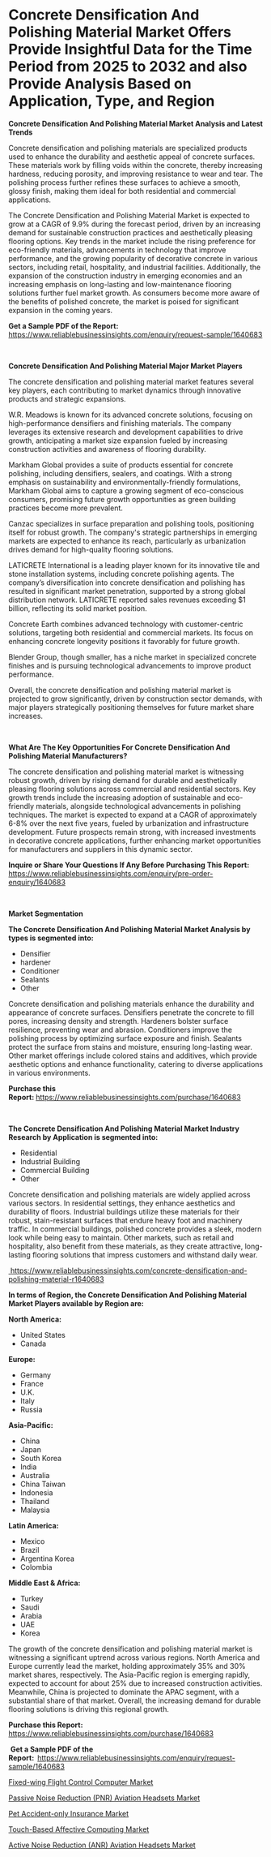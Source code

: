 <p><h1>Concrete Densification And Polishing Material Market Offers Provide Insightful Data for the Time Period from 2025 to 2032 and also Provide Analysis Based on Application, Type, and Region</h1></p><p><strong>Concrete Densification And Polishing Material Market Analysis and Latest Trends</strong></p>
<p><p>Concrete densification and polishing materials are specialized products used to enhance the durability and aesthetic appeal of concrete surfaces. These materials work by filling voids within the concrete, thereby increasing hardness, reducing porosity, and improving resistance to wear and tear. The polishing process further refines these surfaces to achieve a smooth, glossy finish, making them ideal for both residential and commercial applications.</p><p>The Concrete Densification and Polishing Material Market is expected to grow at a CAGR of 9.9% during the forecast period, driven by an increasing demand for sustainable construction practices and aesthetically pleasing flooring options. Key trends in the market include the rising preference for eco-friendly materials, advancements in technology that improve performance, and the growing popularity of decorative concrete in various sectors, including retail, hospitality, and industrial facilities. Additionally, the expansion of the construction industry in emerging economies and an increasing emphasis on long-lasting and low-maintenance flooring solutions further fuel market growth. As consumers become more aware of the benefits of polished concrete, the market is poised for significant expansion in the coming years.</p></p>
<p><strong>Get a Sample PDF of the Report:&nbsp;</strong> <a href="https://www.reliablebusinessinsights.com/enquiry/request-sample/1640683?utm_campaign=1847&utm_medium=2&utm_source=Github&utm_content=ia&utm_term=23032025&utm_id=concrete-densification-and-polishing-material">https://www.reliablebusinessinsights.com/enquiry/request-sample/1640683</a></p>
<p>&nbsp;</p>
<p><strong>Concrete Densification And Polishing Material Major Market Players</strong></p>
<p><p>The concrete densification and polishing material market features several key players, each contributing to market dynamics through innovative products and strategic expansions. </p><p>W.R. Meadows is known for its advanced concrete solutions, focusing on high-performance densifiers and finishing materials. The company leverages its extensive research and development capabilities to drive growth, anticipating a market size expansion fueled by increasing construction activities and awareness of flooring durability. </p><p>Markham Global provides a suite of products essential for concrete polishing, including densifiers, sealers, and coatings. With a strong emphasis on sustainability and environmentally-friendly formulations, Markham Global aims to capture a growing segment of eco-conscious consumers, promising future growth opportunities as green building practices become more prevalent.</p><p>Canzac specializes in surface preparation and polishing tools, positioning itself for robust growth. The company's strategic partnerships in emerging markets are expected to enhance its reach, particularly as urbanization drives demand for high-quality flooring solutions.</p><p>LATICRETE International is a leading player known for its innovative tile and stone installation systems, including concrete polishing agents. The company’s diversification into concrete densification and polishing has resulted in significant market penetration, supported by a strong global distribution network. LATICRETE reported sales revenues exceeding $1 billion, reflecting its solid market position.</p><p>Concrete Earth combines advanced technology with customer-centric solutions, targeting both residential and commercial markets. Its focus on enhancing concrete longevity positions it favorably for future growth. </p><p>Blender Group, though smaller, has a niche market in specialized concrete finishes and is pursuing technological advancements to improve product performance. </p><p>Overall, the concrete densification and polishing material market is projected to grow significantly, driven by construction sector demands, with major players strategically positioning themselves for future market share increases.</p></p>
<p>&nbsp;</p>
<p><strong>What Are The Key Opportunities For Concrete Densification And Polishing Material Manufacturers?</strong></p>
<p><p>The concrete densification and polishing material market is witnessing robust growth, driven by rising demand for durable and aesthetically pleasing flooring solutions across commercial and residential sectors. Key growth trends include the increasing adoption of sustainable and eco-friendly materials, alongside technological advancements in polishing techniques. The market is expected to expand at a CAGR of approximately 6-8% over the next five years, fueled by urbanization and infrastructure development. Future prospects remain strong, with increased investments in decorative concrete applications, further enhancing market opportunities for manufacturers and suppliers in this dynamic sector.</p></p>
<p><strong>Inquire or Share Your Questions If Any Before Purchasing This Report:</strong> <a href="https://www.reliablebusinessinsights.com/enquiry/pre-order-enquiry/1640683?utm_campaign=1847&utm_medium=2&utm_source=Github&utm_content=ia&utm_term=23032025&utm_id=concrete-densification-and-polishing-material">https://www.reliablebusinessinsights.com/enquiry/pre-order-enquiry/1640683</a></p>
<p>&nbsp;</p>
<p><strong>Market Segmentation</strong></p>
<p><strong>The Concrete Densification And Polishing Material Market Analysis by types is segmented into:</strong></p>
<p><ul><li>Densifier</li><li>hardener</li><li>Conditioner</li><li>Sealants</li><li>Other</li></ul></p>
<p><p>Concrete densification and polishing materials enhance the durability and appearance of concrete surfaces. Densifiers penetrate the concrete to fill pores, increasing density and strength. Hardeners bolster surface resilience, preventing wear and abrasion. Conditioners improve the polishing process by optimizing surface exposure and finish. Sealants protect the surface from stains and moisture, ensuring long-lasting wear. Other market offerings include colored stains and additives, which provide aesthetic options and enhance functionality, catering to diverse applications in various environments.</p></p>
<p><strong>Purchase this Report:&nbsp;</strong><a href="https://www.reliablebusinessinsights.com/purchase/1640683?utm_campaign=1847&utm_medium=2&utm_source=Github&utm_content=ia&utm_term=23032025&utm_id=concrete-densification-and-polishing-material">https://www.reliablebusinessinsights.com/purchase/1640683</a></p>
<p>&nbsp;</p>
<p><strong>The Concrete Densification And Polishing Material Market Industry Research by Application is segmented into:</strong></p>
<p><ul><li>Residential</li><li>Industrial Building</li><li>Commercial Building</li><li>Other</li></ul></p>
<p><p>Concrete densification and polishing materials are widely applied across various sectors. In residential settings, they enhance aesthetics and durability of floors. Industrial buildings utilize these materials for their robust, stain-resistant surfaces that endure heavy foot and machinery traffic. In commercial buildings, polished concrete provides a sleek, modern look while being easy to maintain. Other markets, such as retail and hospitality, also benefit from these materials, as they create attractive, long-lasting flooring solutions that impress customers and withstand daily wear.</p></p>
<p><a href="https://www.reliablebusinessinsights.com/concrete-densification-and-polishing-material-r1640683?utm_campaign=1847&utm_medium=2&utm_source=Github&utm_content=ia&utm_term=23032025&utm_id=concrete-densification-and-polishing-material">&nbsp;https://www.reliablebusinessinsights.com/concrete-densification-and-polishing-material-r1640683</a></p>
<p><strong>In terms of Region, the Concrete Densification And Polishing Material Market Players available by Region are:</strong></p>
<p>
    <p> <strong> North America: </strong>
        <ul>
            <li>United States</li>
            <li>Canada</li>
        </ul>
        </p> 
    <p> <strong> Europe: </strong>
        <ul>
            <li>Germany</li>
            <li>France</li>
            <li>U.K.</li>
            <li>Italy</li>
            <li>Russia</li>
        </ul>
        </p> 
    <p> <strong> Asia-Pacific: </strong>
        <ul>
            <li>China</li>
            <li>Japan</li>
            <li>South Korea</li>
            <li>India</li>
            <li>Australia</li>
            <li>China Taiwan</li>
            <li>Indonesia</li>
            <li>Thailand</li>
            <li>Malaysia</li>
        </ul>
        </p> 
    <p> <strong> Latin America: </strong>
        <ul>
            <li>Mexico</li>
            <li>Brazil</li>
            <li>Argentina Korea</li>
            <li>Colombia</li>
        </ul>
        </p> 
    <p> <strong> Middle East & Africa: </strong>
        <ul>
            <li>Turkey</li>
            <li>Saudi</li>
            <li>Arabia</li>
            <li>UAE</li>
            <li>Korea</li>
        </ul>
    </p>
    </p>
<p><p>The growth of the concrete densification and polishing material market is witnessing a significant uptrend across various regions. North America and Europe currently lead the market, holding approximately 35% and 30% market shares, respectively. The Asia-Pacific region is emerging rapidly, expected to account for about 25% due to increased construction activities. Meanwhile, China is projected to dominate the APAC segment, with a substantial share of that market. Overall, the increasing demand for durable flooring solutions is driving this regional growth.</p></p>
<p><strong>Purchase this Report: </strong><a href="https://www.reliablebusinessinsights.com/purchase/1640683?utm_campaign=1847&utm_medium=2&utm_source=Github&utm_content=ia&utm_term=23032025&utm_id=concrete-densification-and-polishing-material">https://www.reliablebusinessinsights.com/purchase/1640683</a></p>
<p>&nbsp;<strong>Get a Sample PDF of the Report:&nbsp;&nbsp;</strong><a href="https://www.reliablebusinessinsights.com/enquiry/request-sample/1640683?utm_campaign=1847&utm_medium=2&utm_source=Github&utm_content=ia&utm_term=23032025&utm_id=concrete-densification-and-polishing-material">https://www.reliablebusinessinsights.com/enquiry/request-sample/1640683</a></p>
<p><strong></strong></p>
<p><p><a href="https://github.com/kitsossadien/Market-Research-Report-List-1/blob/main/fixed-wing-flight-control-computer-market.md?utm_campaign=1847&utm_medium=2&utm_source=Github&utm_content=ia&utm_term=23032025&utm_id=concrete-densification-and-polishing-material">Fixed-wing Flight Control Computer Market</a></p><p><a href="https://github.com/seppelharjap/Market-Research-Report-List-1/blob/main/passive-noise-reduction-pnr-aviation-headsets-market.md?utm_campaign=1847&utm_medium=2&utm_source=Github&utm_content=ia&utm_term=23032025&utm_id=concrete-densification-and-polishing-material">Passive Noise Reduction (PNR) Aviation Headsets Market</a></p><p><a href="https://github.com/edriceakeime/Market-Research-Report-List-1/blob/main/pet-accident-only-insurance-market.md?utm_campaign=1847&utm_medium=2&utm_source=Github&utm_content=ia&utm_term=23032025&utm_id=concrete-densification-and-polishing-material">Pet Accident-only Insurance Market</a></p><p><a href="https://github.com/fungkychiman/Market-Research-Report-List-1/blob/main/touch-based-affective-computing-market.md?utm_campaign=1847&utm_medium=2&utm_source=Github&utm_content=ia&utm_term=23032025&utm_id=concrete-densification-and-polishing-material">Touch-Based Affective Computing Market</a></p><p><a href="https://github.com/olesjaquah/Market-Research-Report-List-1/blob/main/active-noise-reduction-anr-aviation-headsets-market.md?utm_campaign=1847&utm_medium=2&utm_source=Github&utm_content=ia&utm_term=23032025&utm_id=concrete-densification-and-polishing-material">Active Noise Reduction (ANR) Aviation Headsets Market</a></p></p>